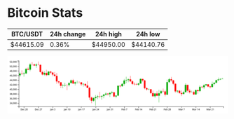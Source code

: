 # Bitcoin Stats

BTC/USDT|24h change|24h high|24h low|
|---|---|---|---|
|$44615.09|0.36%|$44950.00|$44140.76|

<img src="./chart.svg">
